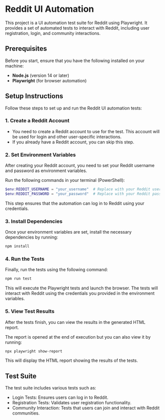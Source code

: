 # Reddit UI Automation

This project is a UI automation test suite for Reddit using Playwright. It provides a set of automated tests to interact with Reddit, including user registration, login, and community interactions.

## Prerequisites

Before you start, ensure that you have the following installed on your machine:

- **Node.js** (version 14 or later)
- **Playwright** (for browser automation)

## Setup Instructions

Follow these steps to set up and run the Reddit UI automation tests:

### 1. **Create a Reddit Account**

- You need to create a Reddit account to use for the test. This account will be used for login and other user-specific interactions.
- If you already have a Reddit account, you can skip this step.

### 2. **Set Environment Variables**

After creating your Reddit account, you need to set your Reddit username and password as environment variables.

Run the following commands in your terminal (PowerShell):

```powershell
$env:REDDIT_USERNAME = "your_username"  # Replace with your Reddit username
$env:REDDIT_PASSWORD = "your_password"  # Replace with your Reddit password
```

This step ensures that the automation can log in to Reddit using your credentials.

### 3. **Install Dependencies**
Once your environment variables are set, install the necessary dependencies by running:

```bash
npm install
```

### 4. **Run the Tests**
Finally, run the tests using the following command:

```bash
npm run test
```
This will execute the Playwright tests and launch the browser. The tests will interact with Reddit using the credentials you provided in the environment variables.

### 5. **View Test Results**
After the tests finish, you can view the results in the generated HTML report. 

The report is opened at the end of execution but you can also view it by running:

```bash
npx playwright show-report
```

This will display the HTML report showing the results of the tests.

## Test Suite

The test suite includes various tests such as:

- Login Tests: Ensures users can log in to Reddit.
- Registration Tests: Validates user registration functionality.
- Community Interaction: Tests that users can join and interact with Reddit communities.